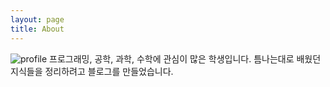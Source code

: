 ```yaml
---
layout: page
title: About
---
```


![profile]({{site.url}/pictures/190622/01.png})
프로그래밍, 공학, 과학, 수학에 관심이 많은 학생입니다. 틈나는대로 배웠던 지식들을 정리하려고 블로그를 만들었습니다.
